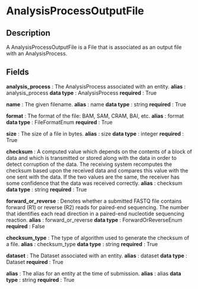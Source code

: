 # AnalysisProcessOutputFile

## Description

A AnalysisProcessOutputFile is a File that is associated as an output file with an AnalysisProcess.

## Fields


**analysis_process** : The AnalysisProcess associated with an entity.
**alias** : analysis_process
**data type** : AnalysisProcess
**required** : True


**name** : The given filename.
**alias** : name
**data type** : string
**required** : True


**format** : The format of the file: BAM, SAM, CRAM, BAI, etc.
**alias** : format
**data type** : FileFormatEnum
**required** : True


**size** : The size of a file in bytes.
**alias** : size
**data type** : integer
**required** : True


**checksum** : A computed value which depends on the contents of a block of data and which is transmitted or stored along with the data in order to detect corruption of the data. The receiving system recomputes the checksum based upon the received data and compares this value with the one sent with the data. If the two values are the same, the receiver has some confidence that the data was received correctly.
**alias** : checksum
**data type** : string
**required** : True


**forward_or_reverse** : Denotes whether a submitted FASTQ file contains forward (R1) or reverse (R2) reads for paired-end sequencing. The number that identifies each read direction in a paired-end nucleotide sequencing reaction.
**alias** : forward_or_reverse
**data type** : ForwardOrReverseEnum
**required** : False


**checksum_type** : The type of algorithm used to generate the checksum of a file.
**alias** : checksum_type
**data type** : string
**required** : True


**dataset** : The Dataset associated with an entity.
**alias** : dataset
**data type** : Dataset
**required** : True


**alias** : The alias for an entity at the time of submission.
**alias** : alias
**data type** : string
**required** : True
